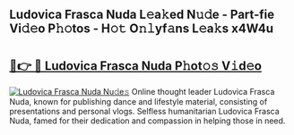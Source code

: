 ## Ludovica Frasca Nuda L𝚎a𝚔ed N𝚞𝚍e - Part-fie Vi𝚍𝚎o P𝚑𝚘tos - H𝚘𝚝 O𝚗𝚕yf𝚊ns L𝚎a𝚔s x4W4u

# <h2><a href="http://kf5f9z.oniu.top/?m=Ludovica+Frasca+Nuda">🔗👉 🔴 Ludovica Frasca Nuda P𝚑ot𝚘𝚜 V𝚒d𝚎o</a></h2>

[![Ludovica Frasca Nuda Nu𝚍e𝚜](https://i.imgur.com/0qMVB7G.gif)](http://kf5f9z.oniu.top/?m=Ludovica+Frasca+Nuda)
Online thought leader Ludovica Frasca Nuda, known for publishing dance and lifestyle material, consisting of presentations and personal vlogs. Selfless humanitarian Ludovica Frasca Nuda, famed for their dedication and compassion in helping those in need.  
